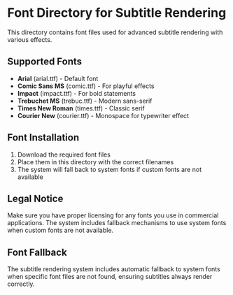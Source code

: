 # Font Directory for Subtitle Rendering

This directory contains font files used for advanced subtitle rendering with various effects.

## Supported Fonts

- **Arial** (arial.ttf) - Default font
- **Comic Sans MS** (comic.ttf) - For playful effects
- **Impact** (impact.ttf) - For bold statements
- **Trebuchet MS** (trebuc.ttf) - Modern sans-serif
- **Times New Roman** (times.ttf) - Classic serif
- **Courier New** (courier.ttf) - Monospace for typewriter effect

## Font Installation

1. Download the required font files
2. Place them in this directory with the correct filenames
3. The system will fall back to system fonts if custom fonts are not available

## Legal Notice

Make sure you have proper licensing for any fonts you use in commercial applications. The system includes fallback mechanisms to use system fonts when custom fonts are not available.

## Font Fallback

The subtitle rendering system includes automatic fallback to system fonts when specific font files are not found, ensuring subtitles always render correctly. 